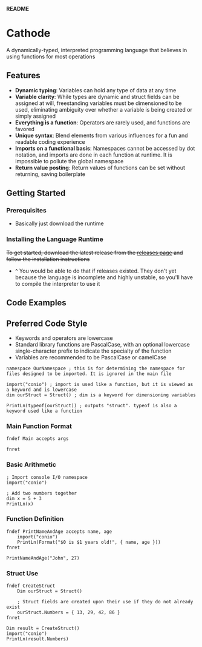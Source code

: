 **README**

# Cathode

A dynamically-typed, interpreted programming language that believes in using functions for most operations

## Features

*   **Dynamic typing**: Variables can hold any type of data at any time
*	**Variable clarity**: While types are dynamic and struct fields can be assigned at will, freestanding variables must be dimensioned to be used, eliminating ambiguity over whether a variable is being created or simply assigned
*   **Everything is a function**: Operators are rarely used, and functions are favored
*   **Unique syntax**: Blend elements from various influences for a fun and readable coding experience
*	**Imports on a functional basis**: Namespaces cannot be accessed by dot notation, and imports are done in each function at runtime. It is impossible to pollute the global namespace
*	**Return value posting**: Return values of functions can be set without returning, saving boilerplate

## Getting Started

### Prerequisites

*   Basically just download the runtime

### Installing the Language Runtime

~~To get started, download the latest release from the [releases page](https://github.com/rocky-horror/cathode/releases) and follow the installation instructions~~

*	^ You would be able to do that if releases existed. They don't yet because the language is incomplete and highly unstable, so you'll have to compile the interpreter to use it

## Code Examples

## Preferred Code Style

*	Keywords and operators are lowercase
*	Standard library functions are PascalCase, with an optional lowercase single-character prefix to indicate the specialty of the function
*	Variables are recommended to be PascalCase or camelCase

```
namespace OurNamespace ; this is for determining the namespace for files designed to be imported. It is ignored in the main file

import("conio") ; import is used like a function, but it is viewed as a keyword and is lowercase
dim ourStruct = Struct() ; dim is a keyword for dimensioning variables

PrintLn(typeof(ourStruct)) ; outputs "struct". typeof is also a keyword used like a function

```

### Main Function Format

```
fndef Main accepts args
	
fnret
```

### Basic Arithmetic

```
; Import console I/O namespace
import("conio")

; Add two numbers together
dim x = 5 + 3
PrintLn(x)
```

### Function Definition

```
fndef PrintNameAndAge accepts name, age
	import("conio")
	PrintLn(Format("$0 is $1 years old!", { name, age }))
fnret

PrintNameAndAge("John", 27)
```

### Struct Use 

```
fndef CreateStruct
	Dim ourStruct = Struct()
	
	; Struct fields are created upon their use if they do not already exist
	ourStruct.Numbers = { 13, 29, 42, 86 }
fnret

Dim result = CreateStruct()
import("conio")
PrintLn(result.Numbers)
```